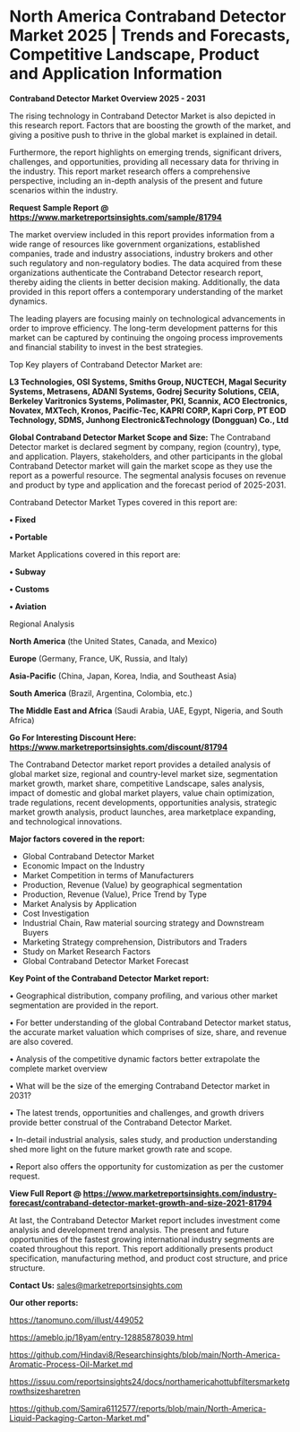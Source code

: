 # North America Contraband Detector Market 2025 | Trends and Forecasts, Competitive Landscape, Product and Application Information

<Strong> Contraband Detector Market Overview 2025 - 2031</strong>

The rising technology in Contraband Detector Market is also depicted in this research report. Factors that are boosting the growth of the market, and giving a positive push to thrive in the global market is explained in detail.

Furthermore, the report highlights on emerging trends, significant drivers, challenges, and opportunities, providing all necessary data for thriving in the industry. This report market research offers a comprehensive perspective, including an in-depth analysis of the present and future scenarios within the industry.

<strong>Request Sample Report @ <a href=https://www.marketreportsinsights.com/sample/81794>https://www.marketreportsinsights.com/sample/81794</a></strong>

The market overview included in this report provides information from a wide range of resources like government organizations, established companies, trade and industry associations, industry brokers and other such regulatory and non-regulatory bodies. The data acquired from these organizations authenticate the Contraband Detector research report, thereby aiding the clients in better decision making. Additionally, the data provided in this report offers a contemporary understanding of the market dynamics.

The leading players are focusing mainly on technological advancements in order to improve efficiency. The long-term development patterns for this market can be captured by continuing the ongoing process improvements and financial stability to invest in the best strategies.

Top Key players of Contraband Detector Market are:

<strong>L3 Technologies, OSI Systems, Smiths Group, NUCTECH, Magal Security Systems, Metrasens, ADANI Systems, Godrej Security Solutions, CEIA, Berkeley Varitronics Systems, Polimaster, PKI, Scannix, ACO Electronics, Novatex, MXTech, Kronos, Pacific-Tec, KAPRI CORP, Kapri Corp, PT EOD Technology, SDMS, Junhong Electronic&Technology (Dongguan) Co., Ltd</strong>

<strong><b>Global Contraband Detector Market Scope and Size:</b></strong>
The Contraband Detector market is declared segment by company, region (country), type, and application. Players, stakeholders, and other participants in the global Contraband Detector market will gain the market scope as they use the report as a powerful resource. The segmental analysis focuses on revenue and product by type and application and the forecast period of 2025-2031.

Contraband Detector Market Types covered in this report are:

<strong>• Fixed

• Portable</strong>

Market Applications covered in this report are:

<strong>• Subway

• Customs

• Aviation</strong> 

Regional Analysis

<strong>North America</strong> (the United States, Canada, and Mexico)

<strong>Europe</strong> (Germany, France, UK, Russia, and Italy)

<strong>Asia-Pacific</strong> (China, Japan, Korea, India, and Southeast Asia)

<strong>South America</strong> (Brazil, Argentina, Colombia, etc.)

<strong>The Middle East and Africa</strong> (Saudi Arabia, UAE, Egypt, Nigeria, and South Africa)

<strong>Go For Interesting Discount Here: <a href=https://www.marketreportsinsights.com/discount/81794>https://www.marketreportsinsights.com/discount/81794</a></strong>

The Contraband Detector market report provides a detailed analysis of global market size, regional and country-level market size, segmentation market growth, market share, competitive Landscape, sales analysis, impact of domestic and global market players, value chain optimization, trade regulations, recent developments, opportunities analysis, strategic market growth analysis, product launches, area marketplace expanding, and technological innovations.

<strong><b>Major factors covered in the report:</b></strong>
<ul>
  <li>Global Contraband Detector Market </li>
  <li>Economic Impact on the Industry</li>
  <li>Market Competition in terms of Manufacturers</li>
  <li>Production, Revenue (Value) by geographical segmentation</li>
  <li>Production, Revenue (Value), Price Trend by Type</li>
  <li>Market Analysis by Application</li>
  <li>Cost Investigation</li>
  <li>Industrial Chain, Raw material sourcing strategy and Downstream Buyers</li>
  <li>Marketing Strategy comprehension, Distributors and Traders</li>
  <li>Study on Market Research Factors</li>
  <li>Global Contraband Detector Market Forecast</li>
</ul>

<strong><b>Key Point of the Contraband Detector Market report:</b></strong>

• Geographical distribution, company profiling, and various other market segmentation are provided in the report.

• For better understanding of the global Contraband Detector market status, the accurate market valuation which comprises of size, share, and revenue are also covered.

• Analysis of the competitive dynamic factors better extrapolate the complete market overview

• What will be the size of the emerging Contraband Detector market in 2031?

• The latest trends, opportunities and challenges, and growth drivers provide better construal of the Contraband Detector Market.

• In-detail industrial analysis, sales study, and production understanding shed more light on the future market growth rate and scope.

• Report also offers the opportunity for customization as per the customer request.

<strong><b>View Full Report @ <a href=https://www.marketreportsinsights.com/industry-forecast/contraband-detector-market-growth-and-size-2021-81794>https://www.marketreportsinsights.com/industry-forecast/contraband-detector-market-growth-and-size-2021-81794</a></b></strong>


At last, the Contraband Detector Market report includes investment come analysis and development trend analysis. The present and future opportunities of the fastest growing international industry segments are coated throughout this report. This report additionally presents product specification, manufacturing method, and product cost structure, and price structure.

<strong>Contact Us:</strong>
sales@marketreportsinsights.com

<strong>Our other reports:</strong>

<a href=https://tanomuno.com/illust/449052>https://tanomuno.com/illust/449052</a>

<a href=https://ameblo.jp/18yam/entry-12885878039.html>https://ameblo.jp/18yam/entry-12885878039.html</a>

<a href=https://github.com/Hindavi8/Researchinsights/blob/main/North-America-Aromatic-Process-Oil-Market.md>https://github.com/Hindavi8/Researchinsights/blob/main/North-America-Aromatic-Process-Oil-Market.md</a>

<a href=https://issuu.com/reportsinsights24/docs/northamericahottubfiltersmarketgrowthsizesharetren>https://issuu.com/reportsinsights24/docs/northamericahottubfiltersmarketgrowthsizesharetren</a>

<a href=https://github.com/Samira6112577/reports/blob/main/North-America-Liquid-Packaging-Carton-Market.md>https://github.com/Samira6112577/reports/blob/main/North-America-Liquid-Packaging-Carton-Market.md</a>"

